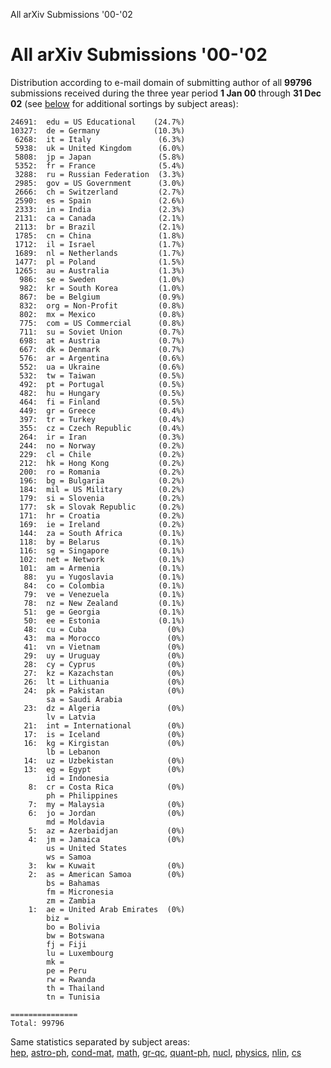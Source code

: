 All arXiv Submissions '00-'02

All arXiv Submissions '00-'02
=============================

Distribution according to e-mail domain of submitting author of all
**99796** submissions received during the three year period **1 Jan 00**
through **31 Dec 02** (see [below](#rest) for additional sortings by
subject areas):

    24691:  edu = US Educational    (24.7%)
    10327:  de = Germany            (10.3%)
     6268:  it = Italy               (6.3%)
     5938:  uk = United Kingdom      (6.0%)
     5808:  jp = Japan               (5.8%)
     5352:  fr = France              (5.4%)
     3288:  ru = Russian Federation  (3.3%)
     2985:  gov = US Government      (3.0%)
     2666:  ch = Switzerland         (2.7%)
     2590:  es = Spain               (2.6%)
     2333:  in = India               (2.3%)
     2131:  ca = Canada              (2.1%)
     2113:  br = Brazil              (2.1%)
     1785:  cn = China               (1.8%)
     1712:  il = Israel              (1.7%)
     1689:  nl = Netherlands         (1.7%)
     1477:  pl = Poland              (1.5%)
     1265:  au = Australia           (1.3%)
      986:  se = Sweden              (1.0%)
      982:  kr = South Korea         (1.0%)
      867:  be = Belgium             (0.9%)
      832:  org = Non-Profit         (0.8%)
      802:  mx = Mexico              (0.8%)
      775:  com = US Commercial      (0.8%)
      711:  su = Soviet Union        (0.7%)
      698:  at = Austria             (0.7%)
      667:  dk = Denmark             (0.7%)
      576:  ar = Argentina           (0.6%)
      552:  ua = Ukraine             (0.6%)
      532:  tw = Taiwan              (0.5%)
      492:  pt = Portugal            (0.5%)
      482:  hu = Hungary             (0.5%)
      464:  fi = Finland             (0.5%)
      449:  gr = Greece              (0.4%)
      397:  tr = Turkey              (0.4%)
      355:  cz = Czech Republic      (0.4%)
      264:  ir = Iran                (0.3%)
      244:  no = Norway              (0.2%)
      229:  cl = Chile               (0.2%)
      212:  hk = Hong Kong           (0.2%)
      200:  ro = Romania             (0.2%)
      196:  bg = Bulgaria            (0.2%)
      184:  mil = US Military        (0.2%)
      179:  si = Slovenia            (0.2%)
      177:  sk = Slovak Republic     (0.2%)
      171:  hr = Croatia             (0.2%)
      169:  ie = Ireland             (0.2%)
      144:  za = South Africa        (0.1%)
      118:  by = Belarus             (0.1%)
      116:  sg = Singapore           (0.1%)
      102:  net = Network            (0.1%)
      101:  am = Armenia             (0.1%)
       88:  yu = Yugoslavia          (0.1%)
       84:  co = Colombia            (0.1%)
       79:  ve = Venezuela           (0.1%)
       78:  nz = New Zealand         (0.1%)
       51:  ge = Georgia             (0.1%)
       50:  ee = Estonia             (0.1%)
       48:  cu = Cuba                  (0%)
       43:  ma = Morocco               (0%)
       41:  vn = Vietnam               (0%)
       29:  uy = Uruguay               (0%)
       28:  cy = Cyprus                (0%)
       27:  kz = Kazachstan            (0%)
       26:  lt = Lithuania             (0%)
       24:  pk = Pakistan              (0%)
            sa = Saudi Arabia
       23:  dz = Algeria               (0%)
            lv = Latvia
       21:  int = International        (0%)
       17:  is = Iceland               (0%)
       16:  kg = Kirgistan             (0%)
            lb = Lebanon
       14:  uz = Uzbekistan            (0%)
       13:  eg = Egypt                 (0%)
            id = Indonesia
        8:  cr = Costa Rica            (0%)
            ph = Philippines
        7:  my = Malaysia              (0%)
        6:  jo = Jordan                (0%)
            md = Moldavia
        5:  az = Azerbaidjan           (0%)
        4:  jm = Jamaica               (0%)
            us = United States
            ws = Samoa
        3:  kw = Kuwait                (0%)
        2:  as = American Samoa        (0%)
            bs = Bahamas
            fm = Micronesia
            zm = Zambia
        1:  ae = United Arab Emirates  (0%)
            biz = 
            bo = Bolivia
            bw = Botswana
            fj = Fiji
            lu = Luxembourg
            mk = 
            pe = Peru
            rw = Rwanda
            th = Thailand
            tn = Tunisia

    ===============
    Total: 99796

<span id="rest">Same</span> statistics separated by subject areas:  
[hep](au_hep.html), [astro-ph](au_astro-ph.html),
[cond-mat](au_cond-mat.html), [math](au_math.html),
[gr-qc](au_gr-qc.html), [quant-ph](au_quant-ph.html),
[nucl](au_nucl.html), [physics](au_physics.html), [nlin](au_nlin.html),
[cs](au_cs.html)
